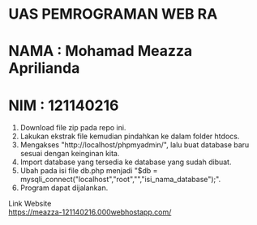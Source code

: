 # UAS PEMROGRAMAN WEB RA
# NAMA : Mohamad Meazza Aprilianda
# NIM  : 121140216


1. Download file zip pada repo ini.
2. Lakukan ekstrak file kemudian pindahkan ke dalam folder htdocs.
3. Mengakses "http://localhost/phpmyadmin/", lalu buat database baru sesuai dengan keinginan kita.
4. Import database yang tersedia ke database yang sudah dibuat.
5. Ubah pada isi file db.php menjadi "$db = mysqli_connect("localhost","root","","isi_nama_database");".
6. Program dapat dijalankan.

Link Website
<br>
https://meazza-121140216.000webhostapp.com/
<br>
